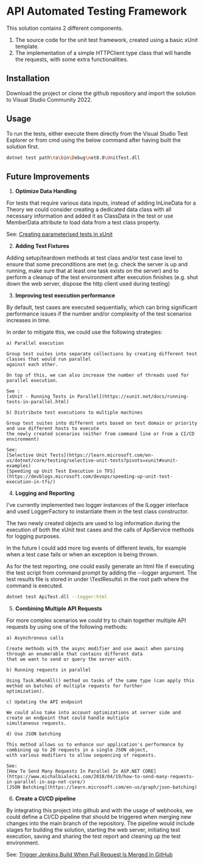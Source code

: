 # **API Automated Testing Framework**

This solution contains 2 different components.

1. The source code for the unit test framework, created using a basic xUnit template.
2. The implementation of a simple HTTPClient type class that will handle the requests,
with some extra functionalities.

## **Installation**

Download the project or clone the github repository and import the solution to Visual Studio Community 2022.

## **Usage**

To run the tests, either execute them directly from the Visual Studio Test Explorer or from cmd using the below
command after having built the solution first.

```bash
dotnet test path\to\bin\Debug\net8.0\UnitTest.dll
```

## **Future Improvements**

1. **Optimize Data Handling**

For tests that require various data inputs, instead of adding InLineData for a Theory we could consider creating a
dedicated data class with all necessary information and added it as ClassData in the test or use MemberData attribute
to load data from a test class property.

See:
[Creating parameterised tests in xUnit](https://andrewlock.net/creating-parameterised-tests-in-xunit-with-inlinedata-classdata-and-memberdata/)

2. **Adding Test Fixtures**

Adding setup/teardown methods at test class and/or test case level to ensure that some preconditions are met
(e.g. check the server is up and running, make sure that at least one task exists on the server) and to
perform a cleanup of the test environment after execution finishes (e.g. shut down the web server, dispose the
http client used during testing)

3. **Improving test execution performance**

By default, test cases are executed sequentially, which can bring significant performance issues if the number
and/or complexity of the test scenarios increases in time.

In order to mitigate this, we could use the following strategies:

    a) Parallel execution
    
    Group test suites into separate collections by creating different test classes that would run parallel
    against each other.

    On top of this, we can also increase the number of threads used for parallel execution.

    See :
    [xUnit - Running Tests in Parallel](https://xunit.net/docs/running-tests-in-parallel.html)

    b) Distribute test executions to multiple machines

    Group test suites into different sets based on test domain or priority and use different hosts to execute
    the newly created scenarios (either from command line or from a CI/CD environment)

    See:
    [Selective Unit Tests](https://learn.microsoft.com/en-us/dotnet/core/testing/selective-unit-tests?pivots=xunit#xunit-examples)
    [Speeding up Unit Test Execution in TFS](https://devblogs.microsoft.com/devops/speeding-up-unit-test-execution-in-tfs/)

4. **Logging and Reporting**

I've currently implemented two logger instances of the ILogger interface and used LoggerFactory to instantiate them
in the test class constructor.

The two newly created objects are used to log information during the execution of both the xUnit test cases and the
calls of ApiService methods for logging purposes.

In the future I could add more log events of different levels, for example when a test case fails or when an exception
is being thrown.

As for the test reporting, one could easily generate an html file if executing the test script from command prompt
by adding the --logger argument. The test results file is stored in under \TestResults\ in the root path where the
command is executed.

```bash
dotnet test ApiTest.dll --logger:html
```

5. **Combining Multiple API Requests**

For more complex scenarios we could try to chain together multiple API requests by using one of the following methods:

    a) Asynchronous calls
    
    Create methods with the async modifier and use await when parsing through an enumerable that contains different data
    that we want to send or query the server with.

    b) Running requests in parallel

    Using Task.WhenAll() method on tasks of the same type (can apply this method on batches of multiple requests for further
    optimization).

    c) Updating the API endpoint

    We could also take into account optimizations at server side and create an endpoint that could handle multiple 
    simultaneous requests.

    d) Use JSON batching

    This method allows us to enhance our application's performance by combining up to 20 requests in a single JSON object,
    with various modifiers to allow sequencing of requests.

    See:
    [How To Send Many Requests In Parallel In ASP.NET CORE](https://www.michalbialecki.com/2018/04/19/how-to-send-many-requests-in-parallel-in-asp-net-core/)
    [JSON Batching](https://learn.microsoft.com/en-us/graph/json-batching)

6. **Create a CI/CD pipeline**

By integrating this project into github and with the usage of webhooks, we could define a CI/CD pipeline that should be
triggered when merging new changes into the main branch of the repository. The pipeline would include stages for building
the solution, starting the web server, initiating test execution, saving and sharing the test report and cleaning up the
test environment.

See:
[Trigger Jenkins Build When Pull Request Is Merged In GitHub](https://stackoverflow.com/questions/64050510/trigger-jenkins-build-when-pull-request-is-merged-in-github)
